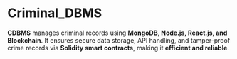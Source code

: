 # Criminal_DBMS
**CDBMS** manages criminal records using **MongoDB, Node.js, React.js, and Blockchain**. It ensures secure data storage, API handling, and tamper-proof crime records via **Solidity smart contracts**, making it **efficient and reliable**. 
